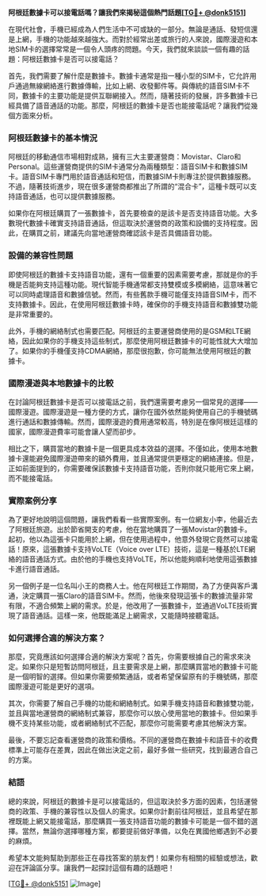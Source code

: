 **阿根廷數據卡可以接電話嗎？讓我們來揭秘這個熱門話題[[TG💪+ @donk5151](https://t.me/s/donk5151)]**

在現代社會，手機已經成為人們生活中不可或缺的一部分。無論是通話、發短信還是上網，手機的功能越來越強大。而對於經常出差或旅行的人來說，國際漫遊和本地SIM卡的選擇常常是一個令人頭疼的問題。今天，我們就來談談一個有趣的話題：阿根廷數據卡是否可以接電話？

首先，我們需要了解什麼是數據卡。數據卡通常是指一種小型的SIM卡，它允許用戶通過無線網絡進行數據傳輸，比如上網、收發郵件等。與傳統的語音SIM卡不同，數據卡的主要功能是提供互聯網接入。然而，隨著技術的發展，許多數據卡已經具備了語音通話的功能。那麼，阿根廷的數據卡是否也能接電話呢？讓我們從幾個方面來分析。

### 阿根廷數據卡的基本情況

阿根廷的移動通信市場相對成熟，擁有三大主要運營商：Movistar、Claro和Personal。這些運營商提供的SIM卡通常分為兩種類型：語音SIM卡和數據SIM卡。語音SIM卡專門用於語音通話和短信，而數據SIM卡則專注於提供數據服務。不過，隨著技術進步，現在很多運營商都推出了所謂的“混合卡”，這種卡既可以支持語音通話，也可以提供數據服務。

如果你在阿根廷購買了一張數據卡，首先要檢查的是該卡是否支持語音功能。大多數現代數據卡確實支持語音通話，但這取決於運營商的政策和設備的支持程度。因此，在購買之前，建議先向當地運營商確認該卡是否具備語音功能。

### 設備的兼容性問題

即使阿根廷的數據卡支持語音功能，還有一個重要的因素需要考慮，那就是你的手機是否能夠支持這種功能。現代智能手機通常都支持雙模或多模網絡，這意味著它可以同時處理語音和數據信號。然而，有些舊款手機可能僅支持語音SIM卡，而不支持數據卡。因此，在使用阿根廷數據卡時，確保你的手機支持語音和數據雙功能是非常重要的。

此外，手機的網絡制式也需要匹配。阿根廷的主要運營商使用的是GSM和LTE網絡，因此如果你的手機支持這些制式，那麼使用阿根廷數據卡的可能性就大大增加了。如果你的手機僅支持CDMA網絡，那麼很抱歉，你可能無法使用阿根廷的數據卡。

### 國際漫遊與本地數據卡的比較

在討論阿根廷數據卡是否可以接電話之前，我們還需要考慮另一個常見的選擇——國際漫遊。國際漫遊是一種方便的方式，讓你在國外依然能夠使用自己的手機號碼進行通話和數據傳輸。然而，國際漫遊的費用通常較高，特別是在像阿根廷這樣的國家，國際漫遊費率可能會讓人望而卻步。

相比之下，購買當地的數據卡是一個更具成本效益的選擇。不僅如此，使用本地數據卡還能避免國際漫遊帶來的額外費用，並且通常提供更穩定的網絡連接。但是，正如前面提到的，你需要確保該數據卡支持語音功能，否則你就只能用它來上網，而不能接電話。

### 實際案例分享

為了更好地說明這個問題，讓我們看看一些實際案例。有一位網友小李，他最近去了阿根廷旅遊。出於節省開支的考慮，他在當地購買了一張Movistar的數據卡。起初，他以為這張卡只能用於上網，但在使用過程中，他意外發現它竟然可以接電話！原來，這張數據卡支持VoLTE（Voice over LTE）技術，這是一種基於LTE網絡的語音通話方式。由於他的手機也支持VoLTE，所以他能夠順利地使用這張數據卡進行語音通話。

另一個例子是一位名叫小王的商務人士。他在阿根廷工作期間，為了方便與客戶溝通，決定購買一張Claro的語音SIM卡。然而，他後來發現這張卡的數據流量非常有限，不適合頻繁上網的需求。於是，他改用了一張數據卡，並通過VoLTE技術實現了語音通話。這樣一來，他既能滿足上網需求，又能隨時接聽電話。

### 如何選擇合適的解決方案？

那麼，究竟應該如何選擇合適的解決方案呢？首先，你需要根據自己的需求來決定。如果你只是短暫訪問阿根廷，且主要需求是上網，那麼購買當地的數據卡可能是一個明智的選擇。但如果你需要頻繁通話，或者希望保留原有的手機號碼，那麼國際漫遊可能是更好的選項。

其次，你需要了解自己手機的功能和網絡制式。如果手機支持語音和數據雙功能，並且與當地運營商的網絡制式兼容，那麼你可以放心使用當地的數據卡。但如果手機不支持某些功能，或者網絡制式不匹配，那麼你可能需要考慮其他解決方案。

最後，不要忘記查看運營商的政策和價格。不同的運營商在數據卡和語音卡的收費標準上可能存在差異，因此在做出決定之前，最好多做一些研究，找到最適合自己的方案。

### 結語

總的來說，阿根廷的數據卡是可以接電話的，但這取決於多方面的因素，包括運營商的政策、手機的兼容性以及個人的需求。如果你計劃前往阿根廷，並且希望在那裡既能上網又能接電話，那麼購買一張支持語音功能的數據卡可能是一個不錯的選擇。當然，無論你選擇哪種方案，都要提前做好準備，以免在異國他鄉遇到不必要的麻煩。

希望本文能夠幫助到那些正在尋找答案的朋友們！如果你有相關的經驗或想法，歡迎在評論區分享。讓我們一起探討這個有趣的話題吧！

[[TG💪+ @donk5151](https://t.me/s/donk5151) ![Image](https://i.postimg.cc/rwNCRYN7/Snipaste-2025-04-30-17-27-05.png)]